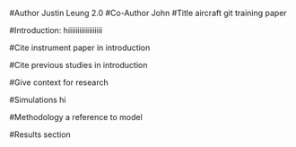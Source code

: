#Author
Justin Leung 2.0
#Co-Author
John
#Title
aircraft git training paper

#Introduction:
hiiiiiiiiiiiiiiiiii


#Cite instrument paper in introduction


#Cite previous studies in introduction


#Give context for research

#Simulations
hi

#Methodology 
a reference to model

#Results section

